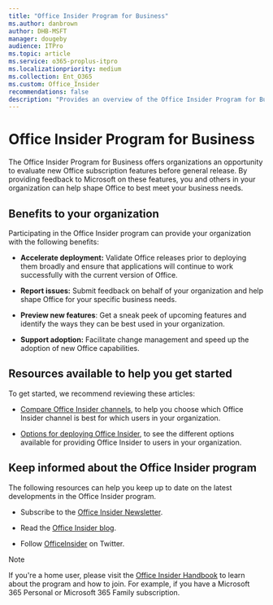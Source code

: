 ```yaml
---
title: "Office Insider Program for Business"
ms.author: danbrown
author: DHB-MSFT
manager: dougeby
audience: ITPro
ms.topic: article
ms.service: o365-proplus-itpro
ms.localizationpriority: medium
ms.collection: Ent_O365
ms.custom: Office_Insider
recommendations: false
description: "Provides an overview of the Office Insider Program for Business"
---
```


# Office Insider Program for Business

The Office Insider Program for Business offers organizations an opportunity to evaluate new Office subscription features before general release. By providing feedback to Microsoft on these features, you and others in your organization can help shape Office to best meet your business needs.

## Benefits to your organization

Participating in the Office Insider program can provide your organization with the following benefits:

- **Accelerate deployment:** Validate Office releases prior to deploying them broadly and ensure that applications will continue to work successfully with the current version of Office.​

- **Report issues:** Submit feedback on behalf of your organization and help shape Office for your specific business needs.​

- **Preview new features**: Get a sneak peek of upcoming features and identify the ways they can be best used in your organization.​

- **Support adoption:** Facilitate change management and speed up the adoption of new Office capabilities.​

## Resources available to help you get started

To get started, we recommend reviewing these articles:

- [Compare Office Insider channels](compare-channels.md), to help you choose which Office Insider channel is best for which users in your organization.

- [Options for deploying Office Insider](deploy/options.md), to see the different options available for providing Office Insider to users in your organization.

## Keep informed about the Office Insider program

The following resources can help you keep up to date on the latest developments in the Office Insider program.

- Subscribe to the [Office Insider Newsletter](https://insider.office.com/newsletter).

- Read the [Office Insider blog](https://insider.office.com/blog).

- Follow [OfficeInsider](https://twitter.com/OfficeInsider) on Twitter.

> [!NOTE]
> If you're a home user, please visit the [Office Insider Handbook](https://insider.office.com/handbook) to learn about the program and how to join. For example, if you have a Microsoft 365 Personal or Microsoft 365 Family subscription.
